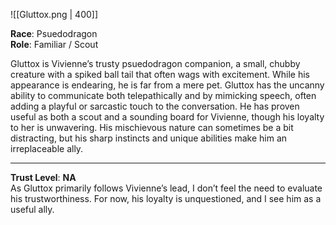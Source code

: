 ![[Gluttox.png | 400]]

**Race**: Psuedodragon  
**Role**: Familiar / Scout

Gluttox is Vivienne’s trusty psuedodragon companion, a small, chubby creature with a spiked ball tail that often wags with excitement. While his appearance is endearing, he is far from a mere pet. Gluttox has the uncanny ability to communicate both telepathically and by mimicking speech, often adding a playful or sarcastic touch to the conversation. He has proven useful as both a scout and a sounding board for Vivienne, though his loyalty to her is unwavering. His mischievous nature can sometimes be a bit distracting, but his sharp instincts and unique abilities make him an irreplaceable ally.

---

**Trust Level**: **NA**  
As Gluttox primarily follows Vivienne’s lead, I don’t feel the need to evaluate his trustworthiness. For now, his loyalty is unquestioned, and I see him as a useful ally.